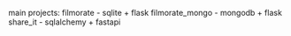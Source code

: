 main projects:
filmorate - sqlite + flask
filmorate_mongo - mongodb + flask
share_it - sqlalchemy + fastapi
